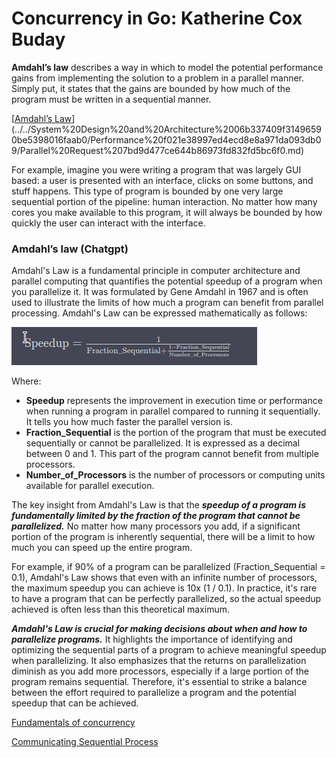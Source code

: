 # Concurrency in Go: Katherine Cox Buday

**Amdahl’s law** describes a way in which to model the potential performance gains from implementing the solution to a problem in a parallel manner. Simply put, it states that the gains are bounded by how much of the program must be written in a sequential manner.

[[Amdahl’s Law](https://learn.saylor.org/mod/page/view.php?id=27029)](../../System%20Design%20and%20Architecture%2006b337409f31496590be5398016faab0/Performance%20f021e38997ed4ecd8e8a971da093db09/Parallel%20Request%207bd9d477ce644b86973fd832fd5bc6f0.md) 

For example, imagine you were writing a program that was largely GUI based: a user is presented with an interface, clicks on some buttons, and stuff happens. This type of program is bounded by one very large sequential portion of the pipeline: human interaction. No matter how many cores you make available to this program, it will always be bounded by how quickly the user can interact with the interface.

### Amdahl’s law (Chatgpt)

Amdahl's Law is a fundamental principle in computer architecture and parallel computing that quantifies the potential speedup of a program when you parallelize it. It was formulated by Gene Amdahl in 1967 and is often used to illustrate the limits of how much a program can benefit from parallel processing. Amdahl's Law can be expressed mathematically as follows:

![Untitled](Concurrency%20in%20Go%20Katherine%20Cox%20Buday%2003ab336e56e14e89be33df132c7561b9/Untitled.png)

Where:

- **Speedup** represents the improvement in execution time or performance when running a program in parallel compared to running it sequentially. It tells you how much faster the parallel version is.
- **Fraction\_Sequential** is the portion of the program that must be executed sequentially or cannot be parallelized. It is expressed as a decimal between 0 and 1. This part of the program cannot benefit from multiple processors.
- **Number\_of\_Processors** is the number of processors or computing units available for parallel execution.

The key insight from Amdahl's Law is that the ***speedup of a program is fundamentally limited by the fraction of the program that cannot be parallelized.*** No matter how many processors you add, if a significant portion of the program is inherently sequential, there will be a limit to how much you can speed up the entire program.

For example, if 90% of a program can be parallelized (Fraction\_Sequential = 0.1), Amdahl's Law shows that even with an infinite number of processors, the maximum speedup you can achieve is 10x (1 / 0.1). In practice, it's rare to have a program that can be perfectly parallelized, so the actual speedup achieved is often less than this theoretical maximum.

***Amdahl's Law is crucial for making decisions about when and how to parallelize programs.*** It highlights the importance of identifying and optimizing the sequential parts of a program to achieve meaningful speedup when parallelizing. It also emphasizes that the returns on parallelization diminish as you add more processors, especially if a large portion of the program remains sequential. Therefore, it's essential to strike a balance between the effort required to parallelize a program and the potential speedup that can be achieved.

[Fundamentals of concurrency](Concurrency%20in%20Go%20Katherine%20Cox%20Buday%2003ab336e56e14e89be33df132c7561b9/Fundamentals%20of%20concurrency%20098dc77b7bde496ca435e2d31e90a9ca.md)

[Communicating Sequential Process](Concurrency%20in%20Go%20Katherine%20Cox%20Buday%2003ab336e56e14e89be33df132c7561b9/Communicating%20Sequential%20Process%2007addbdd08804bb381e88da917fec539.md)